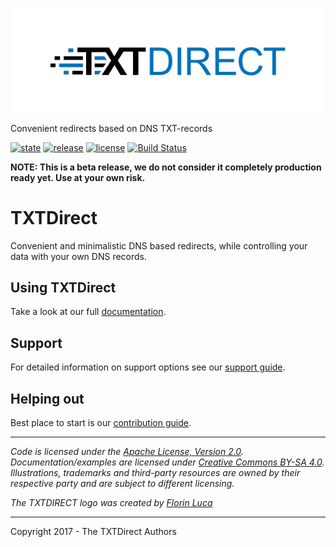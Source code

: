 <a href='https://about.txtdirect.org'><img src='https://github.com/txtdirect/txtdirect/blob/master/media/logo.svg' width='500'/></a>

Convenient redirects based on DNS TXT-records

 [![state](https://img.shields.io/badge/state-beta-blue.svg)]() [![release](https://img.shields.io/github/release/txtdirect/txtdirect.svg)](https://github.com/txtdirect/txtdirect/releases) [![license](https://img.shields.io/github/license/txtdirect/txtdirect.svg)](LICENSE) [![Build Status](https://travis-ci.org/txtdirect/txtdirect.svg?branch=master)](https://travis-ci.org/txtdirect/txtdirect)

**NOTE: This is a beta release, we do not consider it completely production ready yet. Use at your own risk.**

# TXTDirect
Convenient and minimalistic DNS based redirects, while controlling your data with your own DNS records.

## Using TXTDirect
Take a look at our full [documentation](https://s.txtdirect.org/docs).

## Support
For detailed information on support options see our [support guide](/SUPPORT.md).

## Helping out
Best place to start is our [contribution guide](/CONTRIBUTING.md).

----

*Code is licensed under the [Apache License, Version 2.0](/LICENSE).*  
*Documentation/examples are licensed under [Creative Commons BY-SA 4.0](/docs/LICENSE).*  
*Illustrations, trademarks and third-party resources are owned by their respective party and are subject to different licensing.*

*The TXTDIRECT logo was created by [Florin Luca](https://99designs.com/profiles/florinluca)*

---

Copyright 2017 - The TXTDirect Authors

